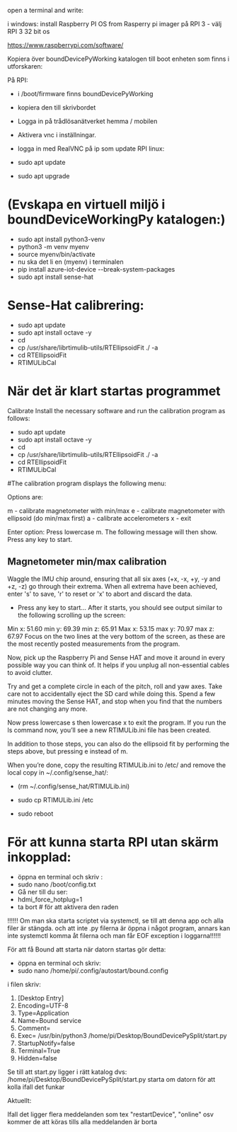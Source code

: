 open a terminal and write:

i windows:
install Raspberry PI OS from Rasperry pi imager
 på RPI 3 - välj RPI 3 32 bit os

https://www.raspberrypi.com/software/

Kopiera över boundDevicePyWorking katalogen till boot enheten som finns i utforskaren:

På RPI:

- i /boot/firmware finns boundDevicePyWorking
- kopiera den till skrivbordet

- Logga in på trådlösanätverket hemma / mobilen
- Aktivera vnc i inställningar.
- logga in med RealVNC på ip som 
update RPI linux:
- sudo apt update
- sudo apt upgrade

# (Evskapa en virtuell miljö i boundDeviceWorkingPy katalogen:)
- sudo apt install python3-venv
- python3 -m venv myenv
- source myenv/bin/activate
- nu ska det li en (myenv) i terminalen
- pip install azure-iot-device --break-system-packages
- sudo apt install sense-hat

#  Sense-Hat calibrering:

- sudo apt update
- sudo apt install octave -y
- cd
- cp /usr/share/librtimulib-utils/RTEllipsoidFit ./ -a
- cd RTEllipsoidFit
- RTIMULibCal

# När det är klart startas programmet
Calibrate
Install the necessary software and run the calibration program as follows:


- sudo apt update
- sudo apt install octave -y
- cd
- cp /usr/share/librtimulib-utils/RTEllipsoidFit ./ -a
- cd RTEllipsoidFit
- RTIMULibCal

#The calibration program displays the following menu:

Options are:

  m - calibrate magnetometer with min/max
  e - calibrate magnetometer with ellipsoid (do min/max first)
  a - calibrate accelerometers
  x - exit

Enter option:
Press lowercase m. The following message will then show. Press any key to start.

Magnetometer min/max calibration
-------------------------------
Waggle the IMU chip around, ensuring that all six axes
(+x, -x, +y, -y and +z, -z) go through their extrema.
When all extrema have been achieved, enter 's' to save, 'r' to reset
or 'x' to abort and discard the data.

- Press any key to start...
After it starts, you should see output similar to the following scrolling up the screen:

Min x:  51.60  min y:  69.39  min z:  65.91
Max x:  53.15  max y:  70.97  max z:  67.97
Focus on the two lines at the very bottom of the screen, as these are the most recently posted measurements from the program.

Now, pick up the Raspberry Pi and Sense HAT and move it around in every possible way you can think of. It helps if you unplug all non-essential cables to avoid clutter.

Try and get a complete circle in each of the pitch, roll and yaw axes. Take care not to accidentally eject the SD card while doing this. Spend a few minutes moving the Sense HAT, and stop when you find that the numbers are not changing any more.

Now press lowercase s then lowercase x to exit the program. If you run the ls command now, you’ll see a new RTIMULib.ini file has been created.

In addition to those steps, you can also do the ellipsoid fit by performing the steps above, but pressing e instead of m.

When you’re done, copy the resulting RTIMULib.ini to /etc/ and remove the local copy in ~/.config/sense_hat/:

- (rm ~/.config/sense_hat/RTIMULib.ini)
- sudo cp RTIMULib.ini /etc


- sudo reboot

# För att kunna starta RPI utan skärm inkopplad:
- öppna en terminal och skriv :
- sudo nano /boot/config.txt
- Gå ner till du ser:
- hdmi_force_hotplug=1
- ta bort # för att aktivera den raden



 !!!!!! Om man ska starta scriptet via systemctl, se till att denna app och alla filer är stängda. 
och att inte .py filerna är öppna i något program, annars kan inte systemctl 
 komma åt filerna och man får EOF exception i loggarna!!!!!!


För att få Bound att starta när datorn startas gör detta:
- öppna en terminal och skriv:
- sudo nano /home/pi/.config/autostart/bound.config

i filen skriv:

1. [Desktop Entry]
2. Encoding=UTF-8
3. Type=Application
4. Name=Bound service
5. Comment=
6. Exec= /usr/bin/python3 /home/pi/Desktop/BoundDevicePySplit/start.py
7. StartupNotify=false
8. Terminal=True
9. Hidden=false

Se till att start.py ligger i rätt katalog   dvs:  /home/pi/Desktop/BoundDevicePySplit/start.py
starta om datorn för att kolla ifall det funkar





Aktuellt:

Ifall det ligger flera meddelanden som tex "restartDevice", "online" osv kommer de att köras tills alla meddelanden är borta
